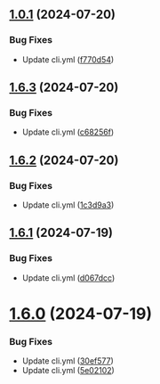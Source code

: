 ## [1.0.1](https://github.com/Hyhello/action-test/compare/v1.6.3...v1.0.1) (2024-07-20)


### Bug Fixes

* Update cli.yml ([f770d54](https://github.com/Hyhello/action-test/commit/f770d542e105574c71b4f0b420ef51be8340a146))



## [1.6.3](https://github.com/Hyhello/action-test/compare/v1.6.2...v1.6.3) (2024-07-20)


### Bug Fixes

* Update cli.yml ([c68256f](https://github.com/Hyhello/action-test/commit/c68256fc3e77cf83147a9bd07ed14b61b303bec6))



## [1.6.2](https://github.com/Hyhello/action-test/compare/v1.6.1...v1.6.2) (2024-07-20)


### Bug Fixes

* Update cli.yml ([1c3d9a3](https://github.com/Hyhello/action-test/commit/1c3d9a32b94eaa28de54461290d58657ba0224d1))



## [1.6.1](https://github.com/Hyhello/action-test/compare/v1.6.0...v1.6.1) (2024-07-19)


### Bug Fixes

* Update cli.yml ([d067dcc](https://github.com/Hyhello/action-test/commit/d067dcc186f711c47de1509397bdcde60cf3c07b))



# [1.6.0](https://github.com/Hyhello/action-test/compare/v1.5.0...v1.6.0) (2024-07-19)


### Bug Fixes

* Update cli.yml ([30ef577](https://github.com/Hyhello/action-test/commit/30ef577a6d6f042624bb88cecdbae11b6d04c5bc))
* Update cli.yml ([5e02102](https://github.com/Hyhello/action-test/commit/5e02102610702cc94eca06c7333ffe98ee073995))



